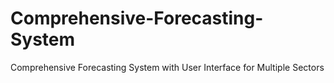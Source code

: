 # Comprehensive-Forecasting-System
Comprehensive Forecasting System with User  Interface for Multiple Sectors
